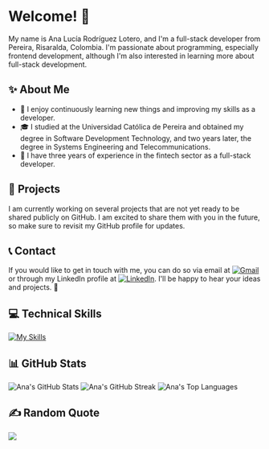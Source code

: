 # Welcome! 👋

My name is Ana Lucía Rodríguez Lotero, and I'm a full-stack developer from Pereira, Risaralda, Colombia. I'm passionate about programming, especially frontend development, although I'm also interested in learning more about full-stack development. 

## ✨ About Me
- 🌱 I enjoy continuously learning new things and improving my skills as a developer.
- 🎓 I studied at the Universidad Católica de Pereira and obtained my degree in Software Development Technology, and two years later, the degree in Systems Engineering and Telecommunications.
- 💼 I have three years of experience in the fintech sector as a full-stack developer.

## 🚀 Projects
I am currently working on several projects that are not yet ready to be shared publicly on GitHub. I am excited to share them with you in the future, so make sure to revisit my GitHub profile for updates.

## 📞 Contact
If you would like to get in touch with me, you can do so via email at [![Gmail](https://img.shields.io/badge/Gmail-D14836.svg?logo=gmail&logoColor=white)](https://mail.google.com/mail/?view=cm&fs=1&to=annie.rodriguez.l1126@gmail.com) or through my LinkedIn profile at [![LinkedIn](https://img.shields.io/badge/LinkedIn-%230077B5.svg?logo=linkedin&logoColor=white)](https://linkedin.com/in/https://www.linkedin.com/in/analucíarodríguezlotero/). I'll be happy to hear your ideas and projects. 🤝

## 💻 Technical Skills
[![My Skills](https://skillicons.dev/icons?i=sqlite,ts,cpp,cs,html,css,js,bootstrap,django,git,jquery,postman,tailwind,github,gitlab,mysql,npm,postgres,py,react,angular,nodejs,figma&theme=dark&perline=12)](https://skillicons.dev)

## 📊 GitHub Stats
![Ana's GitHub Stats](https://github-readme-stats.vercel.app/api?username=AnaRodriguezL&theme=dark&hide_border=true&include_all_commits=true&count_private=true)
![Ana's GitHub Streak](https://github-readme-streak-stats.herokuapp.com/?user=AnaRodriguezL&theme=dark&hide_border=true)
![Ana's Top Languages](https://github-readme-stats.vercel.app/api/top-langs/?username=AnaRodriguezL&theme=dark&hide_border=true&include_all_commits=true&count_private=true&layout=compact)

## ✍️ Random Quote
![](https://quotes-github-readme.vercel.app/api?type=horizontal&theme=gruvbox)
